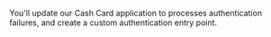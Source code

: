 You'll update our Cash Card application to processes authentication failures, and create a custom authentication entry point.
